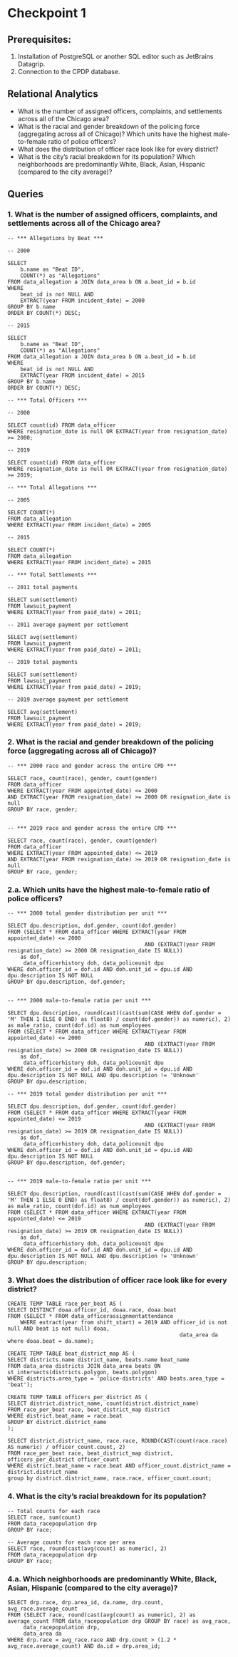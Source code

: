 # Checkpoint 1

## Prerequisites:
1. Installation of PostgreSQL or another SQL editor such as JetBrains Datagrip.
2. Connection to the CPDP database.

## Relational Analytics
* What is the number of assigned officers, complaints, and settlements across all of the Chicago area?
* What is the racial and gender breakdown of the policing force (aggregating across all of Chicago)? Which units have the highest male-to-female ratio of police officers?
* What does the distribution of officer race look like for every district?
* What is the city’s racial breakdown for its population? Which neighborhoods are predominantly White, Black, Asian, Hispanic (compared to the city average)?


## Queries

### 1. What is the number of assigned officers, complaints, and settlements across all of the Chicago area?
```
-- *** Allegations by Beat ***

-- 2000

SELECT
    b.name as "Beat ID",
    COUNT(*) as "Allegations"
FROM data_allegation a JOIN data_area b ON a.beat_id = b.id
WHERE
    beat_id is not NULL AND
    EXTRACT(year FROM incident_date) = 2000
GROUP BY b.name
ORDER BY COUNT(*) DESC;

-- 2015

SELECT
    b.name as "Beat ID",
    COUNT(*) as "Allegations"
FROM data_allegation a JOIN data_area b ON a.beat_id = b.id
WHERE
    beat_id is not NULL AND
    EXTRACT(year FROM incident_date) = 2015
GROUP BY b.name
ORDER BY COUNT(*) DESC;
```

```
-- *** Total Officers ***

-- 2000

SELECT count(id) FROM data_officer
WHERE resignation_date is null OR EXTRACT(year from resignation_date) >= 2000;

-- 2019

SELECT count(id) FROM data_officer
WHERE resignation_date is null OR EXTRACT(year from resignation_date) >= 2019;
```

```
-- *** Total Allegations ***

-- 2005

SELECT COUNT(*)
FROM data_allegation
WHERE EXTRACT(year FROM incident_date) = 2005

-- 2015

SELECT COUNT(*)
FROM data_allegation
WHERE EXTRACT(year FROM incident_date) = 2015
```

```
-- *** Total Settlements ***

-- 2011 total payments

SELECT sum(settlement)
FROM lawsuit_payment
WHERE EXTRACT(year from paid_date) = 2011;

-- 2011 average payment per settlement

SELECT avg(settlement)
FROM lawsuit_payment
WHERE EXTRACT(year from paid_date) = 2011;

-- 2019 total payments

SELECT sum(settlement)
FROM lawsuit_payment
WHERE EXTRACT(year from paid_date) = 2019;

-- 2019 average payment per settlement

SELECT avg(settlement)
FROM lawsuit_payment
WHERE EXTRACT(year from paid_date) = 2019;

```

### 2. What is the racial and gender breakdown of the policing force (aggregating across all of Chicago)? 
```
-- *** 2000 race and gender across the entire CPD ***

SELECT race, count(race), gender, count(gender)
FROM data_officer
WHERE EXTRACT(year FROM appointed_date) <= 2000
AND EXTRACT(year FROM resignation_date) >= 2000 OR resignation_date is null
GROUP BY race, gender;


-- *** 2019 race and gender across the entire CPD ***

SELECT race, count(race), gender, count(gender)
FROM data_officer
WHERE EXTRACT(year FROM appointed_date) <= 2019
AND EXTRACT(year FROM resignation_date) >= 2019 OR resignation_date is null
GROUP BY race, gender;
```

### 2.a. Which units have the highest male-to-female ratio of police officers?
```
-- *** 2000 total gender distribution per unit ***

SELECT dpu.description, dof.gender, count(dof.gender)
FROM (SELECT * FROM data_officer WHERE EXTRACT(year FROM appointed_date) <= 2000
                                           AND (EXTRACT(year FROM resignation_date) >= 2000 OR resignation_date IS NULL))
    as dof,
     data_officerhistory doh, data_policeunit dpu
WHERE doh.officer_id = dof.id AND doh.unit_id = dpu.id AND dpu.description IS NOT NULL
GROUP BY dpu.description, dof.gender;


-- *** 2000 male-to-female ratio per unit *** 

SELECT dpu.description, round(cast((cast(sum(CASE WHEN dof.gender = 'M' THEN 1 ELSE 0 END) as float8) / count(dof.gender)) as numeric), 2) as male_ratio, count(dof.id) as num_employees
FROM (SELECT * FROM data_officer WHERE EXTRACT(year FROM appointed_date) <= 2000
                                           AND (EXTRACT(year FROM resignation_date) >= 2000 OR resignation_date IS NULL))
    as dof,
     data_officerhistory doh, data_policeunit dpu
WHERE doh.officer_id = dof.id AND doh.unit_id = dpu.id AND dpu.description IS NOT NULL AND dpu.description != 'Unknown'
GROUP BY dpu.description;
```

```
-- *** 2019 total gender distribution per unit ***

SELECT dpu.description, dof.gender, count(dof.gender)
FROM (SELECT * FROM data_officer WHERE EXTRACT(year FROM appointed_date) <= 2019
                                           AND (EXTRACT(year FROM resignation_date) >= 2019 OR resignation_date IS NULL))
    as dof,
     data_officerhistory doh, data_policeunit dpu
WHERE doh.officer_id = dof.id AND doh.unit_id = dpu.id AND dpu.description IS NOT NULL
GROUP BY dpu.description, dof.gender;


-- *** 2019 male-to-female ratio per unit ***

SELECT dpu.description, round(cast((cast(sum(CASE WHEN dof.gender = 'M' THEN 1 ELSE 0 END) as float8) / count(dof.gender)) as numeric), 2) as male_ratio, count(dof.id) as num_employees
FROM (SELECT * FROM data_officer WHERE EXTRACT(year FROM appointed_date) <= 2019
                                           AND (EXTRACT(year FROM resignation_date) >= 2019 OR resignation_date IS NULL))
    as dof,
     data_officerhistory doh, data_policeunit dpu
WHERE doh.officer_id = dof.id AND doh.unit_id = dpu.id AND dpu.description IS NOT NULL AND dpu.description != 'Unknown'
GROUP BY dpu.description;
```


### 3. What does the distribution of officer race look like for every district?
```
CREATE TEMP TABLE race_per_beat AS (
SELECT DISTINCT doaa.officer_id, doaa.race, doaa.beat
FROM (SELECT * FROM data_officerassignmentattendance
    WHERE extract(year from shift_start) = 2019 AND officer_id is not null AND beat is not null) doaa,
                                                      data_area da
where doaa.beat = da.name);

CREATE TEMP TABLE beat_district_map AS (
SELECT districts.name district_name, beats.name beat_name
FROM data_area districts JOIN data_area beats ON st_intersects(districts.polygon, beats.polygon)
WHERE districts.area_type = 'police-districts' AND beats.area_type = 'beat');

CREATE TEMP TABLE officers_per_district AS (
SELECT district.district_name, count(district.district_name)
FROM race_per_beat race, beat_district_map district
WHERE district.beat_name = race.beat
GROUP BY district.district_name
);

SELECT district.district_name, race.race, ROUND(CAST(count(race.race) AS numeric) / officer_count.count, 2)
FROM race_per_beat race, beat_district_map district, officers_per_district officer_count
WHERE district.beat_name = race.beat AND officer_count.district_name = district.district_name
group by district.district_name, race.race, officer_count.count;
```


### 4. What is the city’s racial breakdown for its population?
```
-- Total counts for each race
SELECT race, sum(count)
FROM data_racepopulation drp
GROUP BY race;

-- Average counts for each race per area
SELECT race, round(cast(avg(count) as numeric), 2)
FROM data_racepopulation drp
GROUP BY race;
```

### 4.a. Which neighborhoods are predominantly White, Black, Asian, Hispanic (compared to the city average)?
```
SELECT drp.race, drp.area_id, da.name, drp.count, avg_race.average_count
FROM (SELECT race, round(cast(avg(count) as numeric), 2) as average_count FROM data_racepopulation drp GROUP BY race) as avg_race,
     data_racepopulation drp,
     data_area da
WHERE drp.race = avg_race.race AND drp.count > (1.2 * avg_race.average_count) AND da.id = drp.area_id;
```
